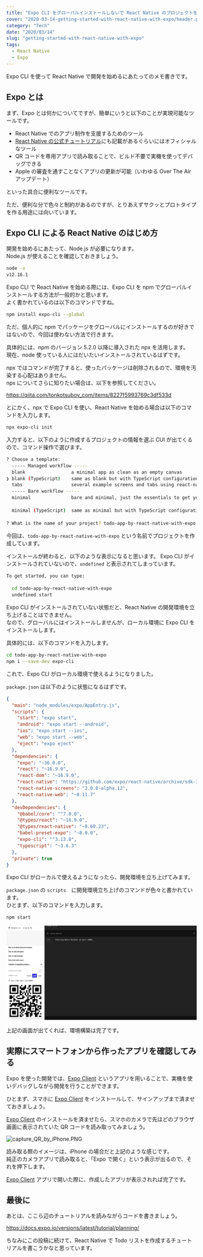 ```yaml
---
title: "Expo CLI をグローバルインストールしないで React Native のプロジェクトを Expo で始めてみる"
cover: "2020-03-14-getting-started-with-react-native-with-expo/header.png"
category: "Tech"
date: "2020/03/14"
slug: "getting-started-with-react-native-with-expo"
tags:
  - React Native
  - Expo
---
```


Expo CLI を使って React Native で開発を始めるにあたってのメモ書きです。

## Expo とは

まず、Expo とは何かについてですが、簡単にいうと以下のことが実現可能なツールです。

- React Native でのアプリ制作を支援するためのツール
- [React Native の公式チュートリアル](https://reactnative.dev/docs/getting-started)にも記載があるぐらいにはオフィシャルなツール
- QR コードを専用アプリで読み取ることで、ビルド不要で実機を使ってデバッグできる
- Apple の審査を通すことなくアプリの更新が可能（いわゆる Over The Air アップデート）

といった具合に便利なツールです。

ただ、便利な分で色々と制約があるのですが、とりあえずサクッとプロトタイプを作る用途には向いています。

## Expo CLI による React Native のはじめ方

開発を始めるにあたって、Node.js が必要になります。  
Node.js が使えることを確認しておきましょう。

```bash
node -v
v12.16.1
```

Expo CLI で React Native を始める際には、Expo CLI を npm でグローバルインストールする方法が一般的かと思います。  
よく書かれているのは以下のコマンドですね。

```bash
npm install expo-cli --global
```

ただ、個人的に npm でパッケージをグローバルにインストールするのが好きではないので、今回は使わない方法で行きます。

具体的には、npm のバージョン 5.2.0 以降に導入された npx を活用します。  
現在、node 使っている人にはだいたいインストールされているはずです。

npx ではコマンドが完了すると、使ったパッケージは削除されるので、環境を汚染する心配はありません。  
npx についてさらに知りたい場合は、以下を参照してください。

https://qiita.com/tonkotsuboy_com/items/8227f5993769c3df533d

とにかく、npx で Expo CLI を使い、React Native を始める場合は以下のコマンドを入力します。

```bash
npx expo-cli init
```

入力すると、以下のように作成するプロジェクトの情報を選ぶ CUI が出てくるので、コマンド操作で選びます。

```bash
? Choose a template:
  ----- Managed workflow -----
  blank                 a minimal app as clean as an empty canvas
❯ blank (TypeScript)    same as blank but with TypeScript configuration
  tabs                  several example screens and tabs using react-navigation
  ----- Bare workflow -----
  minimal               bare and minimal, just the essentials to get you started

  minimal (TypeScript)  same as minimal but with TypeScript configuration

? What is the name of your project? todo-app-by-react-native-with-expo
```

今回は、`todo-app-by-react-native-with-expo` という名前でプロジェクトを作成しています。

インストールが終わると、以下のような表示になると思います。
Expo CLI がインストールされていないので、`undefined` と表示されてしまっています。

```bash
To get started, you can type:

  cd todo-app-by-react-native-with-expo
  undefined start
```

Expo CLI がインストールされていない状態だと、React Native の開発環境を立ち上げることはできません。  
なので、グローバルにはインストールしませんが、ローカル環境に Expo CLI をインストールします。

具体的には、以下のコマンドを入力します。

```bash
cd todo-app-by-react-native-with-expo
npm i --save-dev expo-cli
```

これで、Expo CLI がローカル環境で使えるようになりました。

`package.json` は以下のように状態になるはずです。

```json
{
  "main": "node_modules/expo/AppEntry.js",
  "scripts": {
    "start": "expo start",
    "android": "expo start --android",
    "ios": "expo start --ios",
    "web": "expo start --web",
    "eject": "expo eject"
  },
  "dependencies": {
    "expo": "~36.0.0",
    "react": "~16.9.0",
    "react-dom": "~16.9.0",
    "react-native": "https://github.com/expo/react-native/archive/sdk-36.0.0.tar.gz",
    "react-native-screens": "2.0.0-alpha.12",
    "react-native-web": "~0.11.7"
  },
  "devDependencies": {
    "@babel/core": "^7.0.0",
    "@types/react": "~16.9.0",
    "@types/react-native": "~0.60.23",
    "babel-preset-expo": "~8.0.0",
    "expo-cli": "^3.13.8",
    "typescript": "~3.6.3"
  },
  "private": true
}
```

Expo CLI がローカルで使えるようになったら、開発環境を立ち上げてみます。

`package.json` の `scripts`　に開発環境立ち上げのコマンドが色々と書かれています。  
ひとまず、以下のコマンドを入力します。

```bash
npm start
```

![react-native-web-dev](./react-native-web-dev.png)

上記の画面が出てくれば、環境構築は完了です。

## 実際にスマートフォンから作ったアプリを確認してみる

Expo を使った開発では、[Expo Client](https://apps.apple.com/jp/app/expo-client/id982107779) というアプリを用いることで、実機を使いデバッグしながら開発を行うことができます。

ひとまず、スマホに [Expo Client](https://apps.apple.com/jp/app/expo-client/id982107779) をインストールして、サインアップまで済ませておきましょう。

[Expo Client](https://apps.apple.com/jp/app/expo-client/id982107779) のインストールを済ませたら、スマホのカメラで先ほどのブラウザ画面に表示されていた QR コードを読み取ってみましょう。

![capture_QR_by_iPhone.PNG](./capture_QR_by_iPhone.PNG)

読み取る際のイメージは、iPhone の場合だと上記のような感じです。  
純正のカメラアプリで読み取ると、「Expo で開く」という表示が出るので、それを押下します。

[Expo Client](https://apps.apple.com/jp/app/expo-client/id982107779) アプリで開いた際に、作成したアプリが表示されれば完了です。

## 最後に

あとは、ここら辺のチュートリアルを読みながらコードを書きましょう。

https://docs.expo.io/versions/latest/tutorial/planning/

ちなみにこの投稿に続けて、React Native で Todo リストを作成するチュートリアルを書こうかなと思っています。

